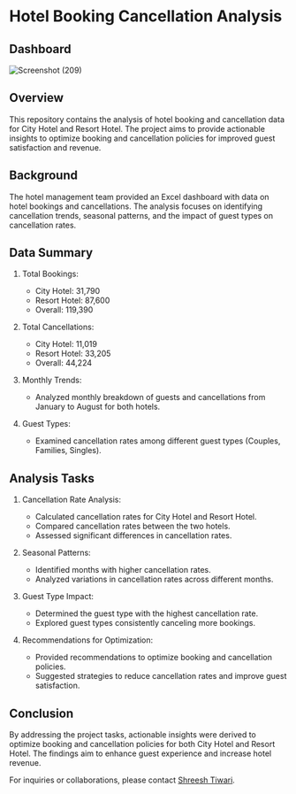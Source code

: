# Hotel Booking Cancellation Analysis

## Dashboard
![Screenshot (209)](https://github.com/workwithshreesh/HotelBooking_Cancellation/assets/117170243/a1dd4752-2b7b-4a04-ba8a-99aef25a7d0a)


## Overview
This repository contains the analysis of hotel booking and cancellation data for City Hotel and Resort Hotel. The project aims to provide actionable insights to optimize booking and cancellation policies for improved guest satisfaction and revenue.

## Background
The hotel management team provided an Excel dashboard with data on hotel bookings and cancellations. The analysis focuses on identifying cancellation trends, seasonal patterns, and the impact of guest types on cancellation rates.

## Data Summary
1. Total Bookings:
   - City Hotel: 31,790
   - Resort Hotel: 87,600
   - Overall: 119,390

2. Total Cancellations:
   - City Hotel: 11,019
   - Resort Hotel: 33,205
   - Overall: 44,224

3. Monthly Trends:
   - Analyzed monthly breakdown of guests and cancellations from January to August for both hotels.

4. Guest Types:
   - Examined cancellation rates among different guest types (Couples, Families, Singles).

## Analysis Tasks
1. Cancellation Rate Analysis:
   - Calculated cancellation rates for City Hotel and Resort Hotel.
   - Compared cancellation rates between the two hotels.
   - Assessed significant differences in cancellation rates.

2. Seasonal Patterns:
   - Identified months with higher cancellation rates.
   - Analyzed variations in cancellation rates across different months.

3. Guest Type Impact:
   - Determined the guest type with the highest cancellation rate.
   - Explored guest types consistently canceling more bookings.

4. Recommendations for Optimization:
   - Provided recommendations to optimize booking and cancellation policies.
   - Suggested strategies to reduce cancellation rates and improve guest satisfaction.

## Conclusion
By addressing the project tasks, actionable insights were derived to optimize booking and cancellation policies for both City Hotel and Resort Hotel. The findings aim to enhance guest experience and increase hotel revenue.

For inquiries or collaborations, please contact [Shreesh Tiwari](mailto:shreesht366@gmail.com).
